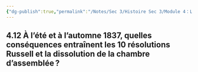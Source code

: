 ```yaml
---
{"dg-publish":true,"permalink":"/Notes/Sec 3/Histoire Sec 3/Module 4：Les revendications et la montée du nationalisme canadien et anglais/4.12 Les conséquences des 10 résolutions Russell 1837+/"}
---
```



## 4.12 À l’été et à l’automne 1837, quelles conséquences entraînent les 10 résolutions Russell et la dissolution de la chambre d’assemblée ?